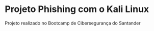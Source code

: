 # Projeto Phishing com o Kali Linux
 Projeto realizado no Bootcamp de Cibersegurança do Santander


